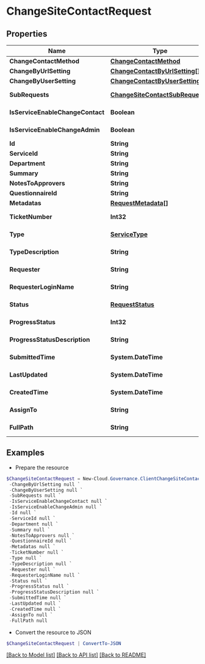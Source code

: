 # ChangeSiteContactRequest
## Properties

Name | Type | Description | Notes
------------ | ------------- | ------------- | -------------
**ChangeContactMethod** | [**ChangeContactMethod**](ChangeContactMethod.md) |  | [optional] 
**ChangeByUrlSetting** | [**ChangeContactByUrlSetting[]**](ChangeContactByUrlSetting.md) |  | [optional] 
**ChangeByUserSetting** | [**ChangeContactByUserSetting**](ChangeContactByUserSetting.md) |  | [optional] 
**SubRequests** | [**ChangeSiteContactSubRequest[]**](ChangeSiteContactSubRequest.md) |  | [optional] [readonly] 
**IsServiceEnableChangeContact** | **Boolean** |  | [optional] [readonly] 
**IsServiceEnableChangeAdmin** | **Boolean** |  | [optional] [readonly] 
**Id** | **String** |  | [optional] 
**ServiceId** | **String** |  | [optional] 
**Department** | **String** |  | [optional] 
**Summary** | **String** |  | [optional] 
**NotesToApprovers** | **String** |  | [optional] 
**QuestionnaireId** | **String** |  | [optional] 
**Metadatas** | [**RequestMetadata[]**](RequestMetadata.md) |  | [optional] 
**TicketNumber** | **Int32** |  | [optional] [readonly] 
**Type** | [**ServiceType**](ServiceType.md) |  | [optional] [readonly] 
**TypeDescription** | **String** |  | [optional] [readonly] 
**Requester** | **String** |  | [optional] [readonly] 
**RequesterLoginName** | **String** |  | [optional] [readonly] 
**Status** | [**RequestStatus**](RequestStatus.md) |  | [optional] [readonly] 
**ProgressStatus** | **Int32** |  | [optional] [readonly] 
**ProgressStatusDescription** | **String** |  | [optional] [readonly] 
**SubmittedTime** | **System.DateTime** |  | [optional] [readonly] 
**LastUpdated** | **System.DateTime** |  | [optional] [readonly] 
**CreatedTime** | **System.DateTime** |  | [optional] [readonly] 
**AssignTo** | **String** |  | [optional] [readonly] 
**FullPath** | **String** |  | [optional] [readonly] 

## Examples

- Prepare the resource
```powershell
$ChangeSiteContactRequest = New-Cloud.Governance.ClientChangeSiteContactRequest  -ChangeContactMethod null `
 -ChangeByUrlSetting null `
 -ChangeByUserSetting null `
 -SubRequests null `
 -IsServiceEnableChangeContact null `
 -IsServiceEnableChangeAdmin null `
 -Id null `
 -ServiceId null `
 -Department null `
 -Summary null `
 -NotesToApprovers null `
 -QuestionnaireId null `
 -Metadatas null `
 -TicketNumber null `
 -Type null `
 -TypeDescription null `
 -Requester null `
 -RequesterLoginName null `
 -Status null `
 -ProgressStatus null `
 -ProgressStatusDescription null `
 -SubmittedTime null `
 -LastUpdated null `
 -CreatedTime null `
 -AssignTo null `
 -FullPath null
```

- Convert the resource to JSON
```powershell
$ChangeSiteContactRequest | ConvertTo-JSON
```

[[Back to Model list]](../README.md#documentation-for-models) [[Back to API list]](../README.md#documentation-for-api-endpoints) [[Back to README]](../README.md)

